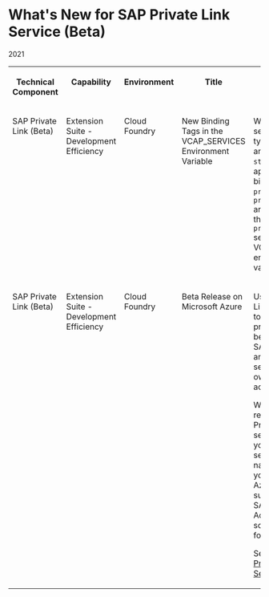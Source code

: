 <!-- loio61fa6a04b3a645e28dde020cc319a6df -->

# What's New for SAP Private Link Service \(Beta\) 



<a name="loio61fa6a04b3a645e28dde020cc319a6df__table_z4h_kfp_tdb"/>2021


<table>
<tr>
<th valign="top">

Technical Component



</th>
<th valign="top">

Capability



</th>
<th valign="top">

Environment



</th>
<th valign="top">

Title



</th>
<th valign="top">

Description



</th>
<th valign="top">

Action



</th>
<th valign="top">

Type



</th>
<th valign="top">

Available as of



</th>
</tr>
<tr>
<td valign="top">

SAP Private Link \(Beta\)



</td>
<td valign="top">

Extension Suite - Development Efficiency



</td>
<td valign="top">

Cloud Foundry



</td>
<td valign="top">

New Binding Tags in the VCAP\_SERVICES Environment Variable



</td>
<td valign="top">

When binding a service instance of type `privatelink` and service plan `standard` to an application, the binding tags `privatelink` and `privatelinkservice` are now included in the corresponding `privatelink` section of the VCAP\_SERVICES environment variable.



</td>
<td valign="top">



</td>
<td valign="top">

Changed



</td>
<td valign="top">

2021-07-29



</td>
</tr>
<tr>
<td valign="top">

SAP Private Link \(Beta\)



</td>
<td valign="top">

Extension Suite - Development Efficiency



</td>
<td valign="top">

Cloud Foundry



</td>
<td valign="top">

Beta Release on Microsoft Azure



</td>
<td valign="top">

Use SAP Private Link service \(Beta\) to establish a private connection between selected SAP BTP services and selected services in your own IaaS provider accounts.

With this beta release, SAP Private Link service \(Beta\) lets you consume selected Azure native services in your own Microsoft Azure subscriptions in SAP BTP. Additional scenarios will follow soon.

See [What Is SAP Private Link Service \(Beta\)?](https://help.sap.com/viewer/42acd88cb4134ba2a7d3e0e62c9fe6cf/CLOUD/en-US/).



</td>
<td valign="top">



</td>
<td valign="top">

New



</td>
<td valign="top">

2021-06-24



</td>
</tr>
</table>

